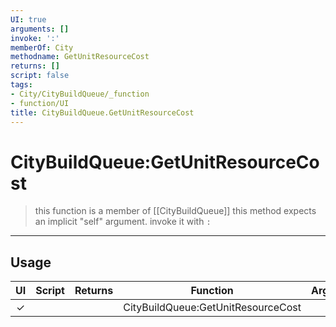 ```yaml
---
UI: true
arguments: []
invoke: ':'
memberOf: City
methodname: GetUnitResourceCost
returns: []
script: false
tags:
- City/CityBuildQueue/_function
- function/UI
title: CityBuildQueue.GetUnitResourceCost
---
```

# CityBuildQueue:GetUnitResourceCost
> this function is a member of [[CityBuildQueue]]
> this method expects an implicit "self" argument. invoke it with `:`
-----
## Usage
|  UI | Script | Returns | Function | Arguments |
|:---:|:------:|-------:|:--------:|:---------|
|✓| ||CityBuildQueue:GetUnitResourceCost||
